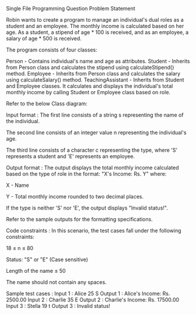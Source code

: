 Single File Programming Question
Problem Statement



Robin wants to create a program to manage an individual's dual roles as a student and an employee. The monthly income is calculated based on her age. As a student, a stipend of age * 100 is received, and as an employee, a salary of age * 500 is received. 



The program consists of four classes:

Person - Contains individual's name and age as attributes.
Student - Inherits from Person class and calculates the stipend using calculateStipend() method.
Employee - Inherits from Person class and calculates the salary using calculateSalary() method.
TeachingAssistant - Inherits from Student and Employee classes. It calculates and displays the individual's total monthly income by calling Student or Employee class based on role.
						

Refer to the below Class diagram:



			

Input format :
The first line consists of a string s representing the name of the individual.

The second line consists of an integer value n representing the individual's age.

The third line consists of a character c representing the type, where 'S' represents a student and 'E' represents an employee.

Output format :
The output displays the total monthly income calculated based on the type of role in the format: "X's Income: Rs. Y" where:

X - Name

Y - Total monthly income rounded to two decimal places.



If the type is neither 'S' nor 'E', the output displays "Invalid status!".



Refer to the sample outputs for the formatting specifications.

Code constraints :
In this scenario, the test cases fall under the following constraints:

18 ≤ n ≤ 80

Status: "S" or "E" (Case sensitive)

Length of the name ≤ 50

The name should not contain any spaces.

Sample test cases :
Input 1 :
Alice
25
S
Output 1 :
Alice's Income: Rs. 2500.00
Input 2 :
Charlie
35
E
Output 2 :
Charlie's Income: Rs. 17500.00
Input 3 :
Stella
19
t
Output 3 :
Invalid status!